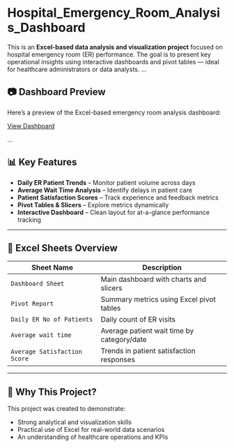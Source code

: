 # Hospital_Emergency_Room_Analysis_Dashboard
This is an **Excel-based data analysis and visualization project** focused on hospital emergency room (ER) performance. The goal is to present key operational insights using interactive dashboards and pivot tables — ideal for healthcare administrators or data analysts.
...

## 📷 Dashboard Preview

Here’s a preview of the Excel-based emergency room analysis dashboard:

<a href="https://github.com/Mystica77/Hospital_Emergency_Room_Analysis_Dashboard/blob/main/Hospital%20Emergency%20Room%20Analysis%20Dashboard.png">View Dashboard</a>

...
## 📊 Key Features

- **Daily ER Patient Trends** – Monitor patient volume across days
- **Average Wait Time Analysis** – Identify delays in patient care
- **Patient Satisfaction Scores** – Track experience and feedback metrics
- **Pivot Tables & Slicers** – Explore metrics dynamically
- **Interactive Dashboard** – Clean layout for at-a-glance performance tracking

---

## 📁 Excel Sheets Overview

| Sheet Name                  | Description                                     |
|-----------------------------|-------------------------------------------------|
| `Dashboard Sheet`           | Main dashboard with charts and slicers          |
| `Pivot Report`              | Summary metrics using Excel pivot tables        |
| `Daily ER No of Patients`   | Daily count of ER visits                        |
| `Average wait time`         | Average patient wait time by category/date      |
| `Average Satisfaction Score`| Trends in patient satisfaction responses        |

---

## 📌 Why This Project?

This project was created to demonstrate:
- Strong analytical and visualization skills
- Practical use of Excel for real-world data scenarios
- An understanding of healthcare operations and KPIs

